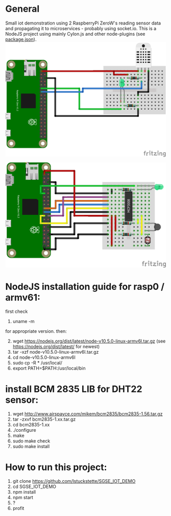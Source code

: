 # General
Small iot demonstration using 2 RaspberryPi ZeroW's reading sensor data
and propagating it to microservices - probably using socket.io.
This is a NodeJS project using mainly Cylon.js and other node-plugins (see [package.json](package.json)).
![rasp-01](fritzing/rasp-01.png)

![rasp-02](fritzing/rasp-02.png)

# NodeJS installation guide for rasp0 / armv61:
first check
1. uname -m

for appropriate version. then:

2. wget https://nodejs.org/dist/latest/node-v10.5.0-linux-armv6l.tar.gz (see https://nodejs.org/dist/latest/ for newest)
3. tar -xzf node-v10.5.0-linux-armv6l.tar.gz
4. cd node-v10.5.0-linux-armv6l
5. sudo cp -R * /usr/local/
6. export PATH=$PATH:/usr/local/bin

# install BCM 2835 LIB for DHT22 sensor:
1. wget http://www.airspayce.com/mikem/bcm2835/bcm2835-1.56.tar.gz
2. tar -zxvf bcm2835-1.xx.tar.gz
3. cd bcm2835-1.xx
4. ./configure
5. make
6. sudo make check
7. sudo make install


# How to run this project:
1. git clone https://github.com/lstuckstette/SGSE_IOT_DEMO
2. cd SGSE_IOT_DEMO
3. npm install
4. npm start
5. ?
6. profit